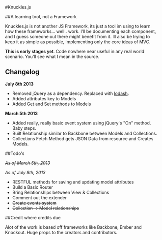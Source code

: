 

#Knuckles.js

##A learning tool, not a Framework

Knuckles.js is not another JS Framework, its just a tool im using to learn how these frameworks... well.. work. I'll be documenting each component, and I guess someone out there might benefit from it. Ill also be trying to keep it as simple as possible, implementing only the core ideas of MVC.

**This is early stages yet**. Code nowhere near useful in any real world scenario. You'll see what I mean in the source.



## Changelog


**July 8th 2013**

- Removed jQuery as a dependency. Replaced with [lodash](http://lodash.com/).
- Added attributes key to Models
- Added Get and Set methods to Models 


**March 5th 2013**

- Added really, really basic event system using jQuery's "On" method. Baby steps.
- Built Relationship similar to Backbone between Models and Collections.
- Collections Fetch Method gets JSON Data from resource and Creates Models.


##Todo's

~~*As of March 5th, 2013*~~

*As of July 8th, 2013*

- RESTFUL methods for saving and updating model attributes
- Build a Basic Router
- Bring Relationships between View & Collections
- Comment out the extender 
- ~~Create events system~~
- ~~Collection -> Model relationships~~



##Credit where credits due

Alot of the work is based off frameworks like Backbone, Ember and Knockout. Huge props to the creators and contributors.